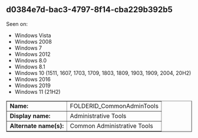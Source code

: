 ## d0384e7d-bac3-4797-8f14-cba229b392b5

Seen on:
* Windows Vista
* Windows 2008
* Windows 7
* Windows 2012
* Windows 8.0
* Windows 8.1
* Windows 10 (1511, 1607, 1703, 1709, 1803, 1809, 1903, 1909, 2004, 20H2)
* Windows 2016
* Windows 2019
* Windows 11 (21H2)

<table border="1" class="docutils">
  <tbody>
    <tr>
      <td><b>Name:</b></td>
      <td>FOLDERID_CommonAdminTools</td>
    </tr>
    <tr>
      <td><b>Display name:</b></td>
      <td>Administrative Tools</td>
    </tr>
    <tr>
      <td><b>Alternate name(s):</b></td>
      <td>Common Administrative Tools</td>
    </tr>
  </tbody>
</table>

